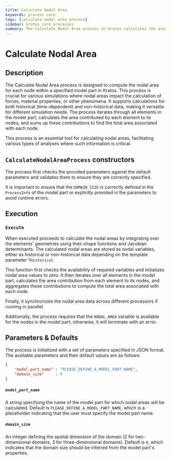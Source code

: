 ```yaml
---
title: Calculate Nodal Area
keywords: process core
tags: [calculate nodal area process]
sidebar: kratos_core_processes
summary: The Calculate Nodal Area process in Kratos calculates the area associated with each node in a mesh, supporting both historical and non-historical data. This documentation outlines its usage, including descriptions of its functionality, parameters, and defaults.
---
```


# Calculate Nodal Area

## Description

The Calculate Nodal Area process is designed to compute the nodal area for each node within a specified model part in Kratos. This process is crucial for various simulations where nodal areas impact the calculation of forces, material properties, or other phenomena. It supports calculations for both historical (time-dependent) and non-historical data, making it versatile for different simulation needs. The process iterates through all elements in the model part, calculates the area contributed by each element to its nodes, and sums up these contributions to find the total area associated with each node.

This process is an essential tool for calculating nodal areas, facilitating various types of analyses where such information is critical.

## `CalculateNodalAreaProcess` constructors

The process first checks the provided parameters against the default parameters and validates them to ensure they are correctly specified.

It is important to ensure that the `DOMAIN_SIZE` is correctly defined in the `ProcessInfo` of the model part or explicitly provided in the parameters to avoid runtime errors.

## Execution

### `Execute`

When executed proceeds to calculate the nodal areas by integrating over the elements' geometries using their shape functions and Jacobian determinants. The calculated nodal areas are stored as nodal variables, either as historical or non-historical data depending on the template parameter `THistorical`.

This function first checks the availability of required variables and initializes nodal area values to zero. It then iterates over all elements in the model part, calculates the area contribution from each element to its nodes, and aggregates these contributions to compute the total area associated with each node.

Finally, it synchronizes the nodal area data across different processors if running in parallel.

Additionally, the process requires that the `NODAL_AREA` variable is available for the nodes in the model part; otherwise, it will terminate with an error.

## Parameters & Defaults

The process is initialized with a set of parameters specified in JSON format. The available parameters and their default values are as follows:

```json
{
    "model_part_name" : "PLEASE_DEFINE_A_MODEL_PART_NAME",
    "domain_size"     : 0
}
```

##### `model_part_name`
A string specifying the name of the model part for which nodal areas will be calculated. Default is `PLEASE_DEFINE_A_MODEL_PART_NAME`, which is a placeholder indicating that the user must specify the model part name.

##### `domain_size`
An integer defining the spatial dimension of the domain (2 for two-dimensional domains, 3 for three-dimensional domains). Default is `0`, which indicates that the domain size should be inferred from the model part's properties.